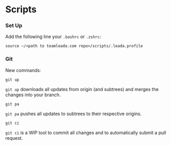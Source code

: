 # Scripts

### Set Up

Add the following line your `.bashrc` or `.zshrc`:

    source ~/<path to teamleada.com repo>/scripts/.leada.profile

### Git

New commands:

    git up

`git up` downloads all updates from origin (and subtrees) and merges the changes into your branch.

    git pa

`git pa` pushes all updates to subtrees to their respective origins.

    git ci

`git ci` is a WIP tool to commit all changes and to automatically submit a pull request.

